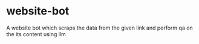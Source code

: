 # website-bot
A website bot which scraps the data from the given link and perform qa on the its content using llm 
